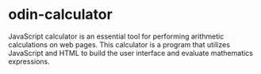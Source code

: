 # odin-calculator
JavaScript calculator is an essential tool for performing arithmetic calculations on web pages. This calculator is a program that utilizes JavaScript and HTML to build the user interface and evaluate mathematics expressions.
